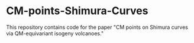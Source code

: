 # CM-points-Shimura-Curves
This repository contains code for the paper "CM points on Shimura curves via QM-equivariant isogeny volcanoes." 
